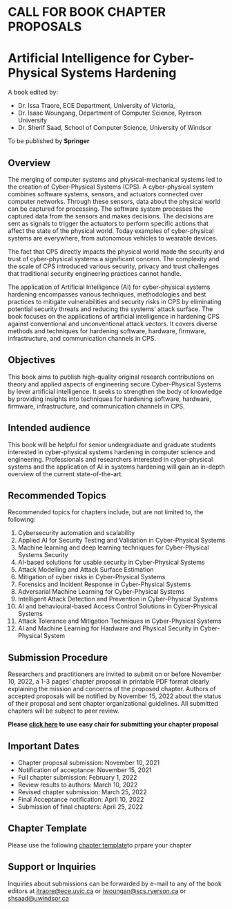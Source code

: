 # CALL FOR BOOK CHAPTER PROPOSALS

# Artificial Intelligence for Cyber-Physical Systems Hardening

A book edited by:
- Dr. Issa Traore, ECE Department, University of Victoria,
- Dr. Isaac Woungang, Department of Computer Science, Ryerson University
- Dr. Sherif Saad, School of Computer Science, University of Windsor

To be published by **Springer** 

## Overview
The merging of computer systems and physical-mechanical systems led to the creation of Cyber-Physical Systems (CPS). A cyber-physical system combines software systems, sensors, and actuators connected over computer networks. Through these sensors, data about the physical world can be captured for processing. The software system processes the captured data from the sensors and makes decisions. The decisions are sent as signals to trigger the actuators to perform specific actions that affect the state of the physical world. Today examples of cyber-physical systems are everywhere, from autonomous vehicles to wearable devices.

The fact that CPS directly impacts the physical world made the security and trust of cyber-physical systems a significant concern. The complexity and the scale of CPS introduced various security, privacy and trust challenges that traditional security engineering practices cannot handle.

The application of Artificial Intelligence (AI) for cyber-physical systems hardening encompasses various techniques, methodologies and best practices to mitigate vulnerabilities and security risks in CPS by eliminating potential security threats and reducing the systems’ attack surface. The book focuses on the applications of artificial intelligence in hardening CPS against conventional and unconventional attack vectors. It covers diverse methods and techniques for hardening software, hardware, firmware, infrastructure, and communication channels in CPS.

## Objectives
This book aims to publish high-quality original research contributions on theory and applied aspects of engineering secure Cyber-Physical Systems by lever artificial intelligence. It seeks to strengthen the body of knowledge by providing insights into techniques for hardening software, hardware, firmware, infrastructure, and communication channels in CPS.

## Intended audience
This book will be helpful for senior undergraduate and graduate students interested in cyber-physical systems hardening in computer science and engineering.  Professionals  and researchers interested in cyber-physical systems and the application of AI in systems hardening will gain an in-depth overview of the current state-of-the-art.

## Recommended Topics
Recommended topics for chapters include, but are not limited to, the following:

1. Cybersecurity automation and scalability
2. Applied AI for Security Testing and Validation in Cyber-Physical Systems
3. Machine learning and deep learning techniques for Cyber-Physical Systems Security
4. AI-based solutions for usable security in Cyber-Physical Systems
5. Attack Modelling and Attack Surface Estimation
6. Mitigation of cyber risks in Cyber-Physical Systems
7. Forensics and Incident Response in Cyber-Physical Systems
8. Adversarial Machine Learning for Cyber-Physical Systems
9. Intelligent Attack Detection and Prevention in Cyber-Physical Systems
10. AI and behavioural-based Access Control Solutions in Cyber-Physical Systems
11. Attack Tolerance and Mitigation Techniques in Cyber-Physical Systems
12. AI and Machine Learning for Hardware and Physical Security in Cyber-Physical System

## Submission Procedure
Researchers and practitioners are invited to submit on or before November 10, 2022, a 1-3 pages’ chapter proposal in printable PDF format clearly explaining the mission and concerns of the proposed chapter. Authors of accepted proposals will be notified by November 15, 2022 about the status of their proposal and sent chapter organizational guidelines. All submitted chapters will be subject to peer
review. 

**Please [click here](https://easychair.org/conferences/?conf=ai4cps) to use easy chair for submitting your chapter proposal**
## Important Dates
- Chapter proposal submission: November 10, 2021
- Notification of acceptance: November 15, 2021
- Full chapter submission: February 1, 2022
- Review results to authors: March 10, 2022
- Revised chapter submission: March 25, 2022
- Final Acceptance notification: April 10, 2022
- Submission of final chapters: April 25, 2022

## Chapter Template
Please use the following [chapter template](chapter_template(latex,word).zip)to prpare your chapter


## Support or Inquiries
Inquiries about submissions can be forwarded by e-mail to any of the book editors at itraore@ece.uvic.ca or iwoungan@scs.ryerson.ca or shsaad@uwindsor.ca
